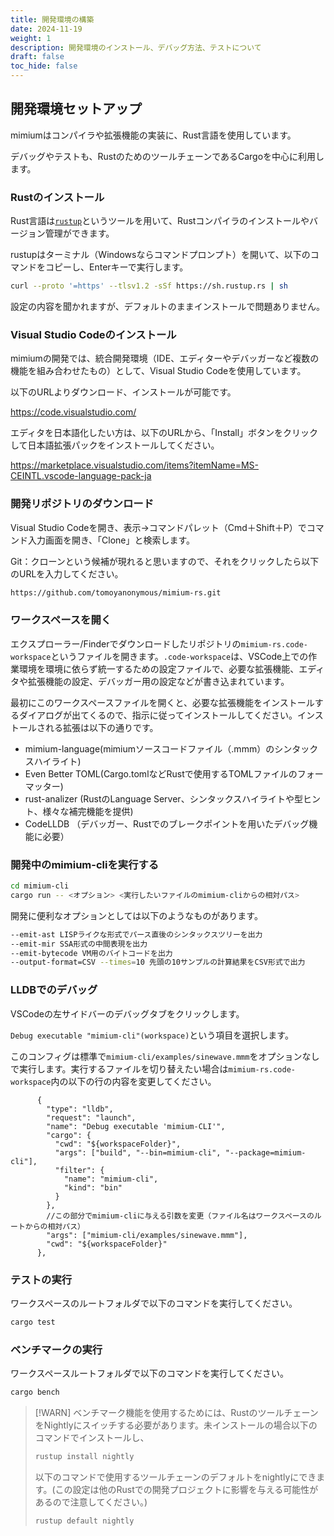 ```yaml
---
title: 開発環境の構築
date: 2024-11-19
weight: 1
description: 開発環境のインストール、デバッグ方法、テストについて
draft: false
toc_hide: false
---
```


## 開発環境セットアップ

mimiumはコンパイラや拡張機能の実装に、Rust言語を使用しています。

デバッグやテストも、RustのためのツールチェーンであるCargoを中心に利用します。

### Rustのインストール

Rust言語は[`rustup`](https://www.rust-lang.org/ja/tools/install)というツールを用いて、Rustコンパイラのインストールやバージョン管理ができます。

rustupはターミナル（Windowsならコマンドプロンプト）を開いて、以下のコマンドをコピーし、Enterキーで実行します。

```sh
curl --proto '=https' --tlsv1.2 -sSf https://sh.rustup.rs | sh
```

設定の内容を聞かれますが、デフォルトのままインストールで問題ありません。

### Visual Studio Codeのインストール

mimiumの開発では、統合開発環境（IDE、エディターやデバッガーなど複数の機能を組み合わせたもの）として、Visual Studio Codeを使用しています。

以下のURLよりダウンロード、インストールが可能です。

https://code.visualstudio.com/

エディタを日本語化したい方は、以下のURLから、「Install」ボタンをクリックして日本語拡張パックをインストールしてください。

https://marketplace.visualstudio.com/items?itemName=MS-CEINTL.vscode-language-pack-ja


### 開発リポジトリのダウンロード

Visual Studio Codeを開き、表示→コマンドパレット（Cmd＋Shift＋P）でコマンド入力画面を開き、「Clone」と検索します。

Git：クローンという候補が現れると思いますので、それをクリックしたら以下のURLを入力してください。

```sh
https://github.com/tomoyanonymous/mimium-rs.git
```

### ワークスペースを開く

エクスプローラー/Finderでダウンロードしたリポジトリの`mimium-rs.code-workspace`というファイルを開きます。`.code-workspace`は、VSCode上での作業環境を環境に依らず統一するための設定ファイルで、必要な拡張機能、エディタや拡張機能の設定、デバッガー用の設定などが書き込まれています。

最初にこのワークスペースファイルを開くと、必要な拡張機能をインストールするダイアログが出てくるので、指示に従ってインストールしてください。インストールされる拡張は以下の通りです。

- mimium-language(mimiumソースコードファイル（.mmm）のシンタックスハイライト)
- Even Better TOML(Cargo.tomlなどRustで使用するTOMLファイルのフォーマッター)
- rust-analizer (RustのLanguage Server、シンタックスハイライトや型ヒント、様々な補完機能を提供)
- CodeLLDB （デバッガー、Rustでのブレークポイントを用いたデバッグ機能に必要）

### 開発中のmimium-cliを実行する

```sh
cd mimium-cli
cargo run -- <オプション> <実行したいファイルのmimium-cliからの相対パス>
```

開発に便利なオプションとしては以下のようなものがあります。

```sh
--emit-ast LISPライクな形式でパース直後のシンタックスツリーを出力
--emit-mir SSA形式の中間表現を出力
--emit-bytecode VM用のバイトコードを出力
--output-format=CSV --times=10 先頭の10サンプルの計算結果をCSV形式で出力
```

### LLDBでのデバッグ

VSCodeの左サイドバーのデバッグタブをクリックします。

`Debug executable "mimium-cli"(workspace)`という項目を選択します。

このコンフィグは標準で`mimium-cli/examples/sinewave.mmm`をオプションなしで実行します。実行するファイルを切り替えたい場合は`mimium-rs.code-workspace`内の以下の行の内容を変更してください。

```jsonc
      {
        "type": "lldb",
        "request": "launch",
        "name": "Debug executable 'mimium-CLI'",
        "cargo": {
          "cwd": "${workspaceFolder}",
          "args": ["build", "--bin=mimium-cli", "--package=mimium-cli"],
          "filter": {
            "name": "mimium-cli",
            "kind": "bin"
          }
        },
        //この部分でmimium-cliに与える引数を変更（ファイル名はワークスペースのルートからの相対パス）
        "args": ["mimium-cli/examples/sinewave.mmm"],
        "cwd": "${workspaceFolder}"
      },
```


### テストの実行

ワークスペースのルートフォルダで以下のコマンドを実行してください。

```sh
cargo test
```

### ベンチマークの実行

ワークスペースルートフォルダで以下のコマンドを実行してください。

```sh
cargo bench
```


> [!WARN]
> ベンチマーク機能を使用するためには、RustのツールチェーンをNightlyにスイッチする必要があります。未インストールの場合以下のコマンドでインストールし、
> 
> ```sh
> rustup install nightly
> ```
> 
> 以下のコマンドで使用するツールチェーンのデフォルトをnightlyにできます。(この設定は他のRustでの開発プロジェクトに影響を与える可能性があるので注意してください。)
> 
> ```sh
> rustup default nightly
> ```
